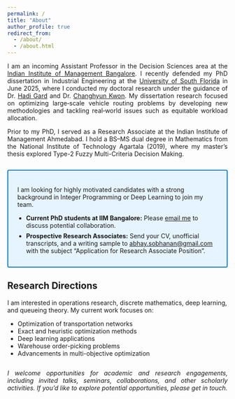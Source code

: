 ```yaml
---
permalink: /
title: "About"
author_profile: true
redirect_from:
  - /about/
  - /about.html
---
```


<section class="about-intro">
  <p>
    I am an incoming Assistant Professor in the Decision Sciences area at the
    <a href="https://www.iimb.ac.in">Indian Institute of Management Bangalore</a>.
    I recently defended my PhD dissertation in Industrial Engineering at the
    <a href="https://www.usf.edu">University of South Florida</a> in June 2025,
    where I conducted my doctoral research under the guidance of
    Dr. <a href="http://www.eng.usf.edu/~hcharkhgard/">Hadi Gard</a> and
    Dr. <a href="https://www.chkwon.net">Changhyun Kwon</a>.
    My dissertation research focused on optimizing large‑scale vehicle routing problems by developing new methodologies and tackling real‑world issues such as equitable workload allocation. 
  </p>

  <p>
    Prior to my PhD, I served as a Research Associate at the Indian Institute of
    Management Ahmedabad. I hold a BS–MS dual degree in Mathematics from the
    National Institute of Technology Agartala (2019), where my master’s thesis
    explored Type-2 Fuzzy Multi-Criteria Decision Making.
  </p>
</section>

<section class="callout">
  <p>
    I am looking for highly motivated candidates with a strong background in Integer Programming or Deep Learning to join my team.
  </p>
  <ul style="margin: 8px 0 0 20px; padding: 0;">
    <li>
      <strong>Current PhD students at IIM Bangalore:</strong>  
      Please <a href="mailto:abhay.sobhanan@gmail.com">email me</a> to discuss potential collaboration.
    </li>
    <li style="margin-top: 4px;">
      <strong>Prospective Research Associates:</strong>  
      Send your CV, unofficial transcripts, and a writing sample to  
      <a href="mailto:abhay.sobhanan@gmail.com?subject=Application%20for%20Research%20Associate%20Position">
      abhay.sobhanan@gmail.com</a>  
      with the subject “Application for Research Associate Position”.
    </li>
  </ul>
</section>

## Research Directions

I am interested in operations research, discrete mathematics, deep learning,
and queueing theory. My current work focuses on:

- Optimization of transportation networks  
- Exact and heuristic optimization methods  
- Deep learning applications  
- Warehouse order-picking problems  
- Advancements in multi-objective optimization  

<section class="closing-note">
  <p>
    <em>
      I welcome opportunities for academic and research engagements, including
      invited talks, seminars, collaborations, and other scholarly activities.
      If you’d like to explore potential opportunities, please get in touch.
    </em>
  </p>
</section>

<style>
  /* About intro */
  .about-intro p {
    text-align: justify;
    margin-bottom: 1em;
  }

  /* Candidate callout box */
  .callout {
    border: 2px solid #007ACC;
    background-color: #E6F4FF;
    padding: 1.5em;
    margin: 2em 0;
    border-radius: 4px;
  }
  .callout h3 {
    margin-top: 0;
    color: #005A9E;
    font-size: 1.25em;
  }
  .callout ul {
    margin: 0.5em 0 0 1.5em;
  }
  .callout li {
    margin-bottom: 0.5em;
  }

  /* Closing note */
  .closing-note p {
    text-align: justify;
    font-style: italic;
    margin-top: 2em;
  }
</style>